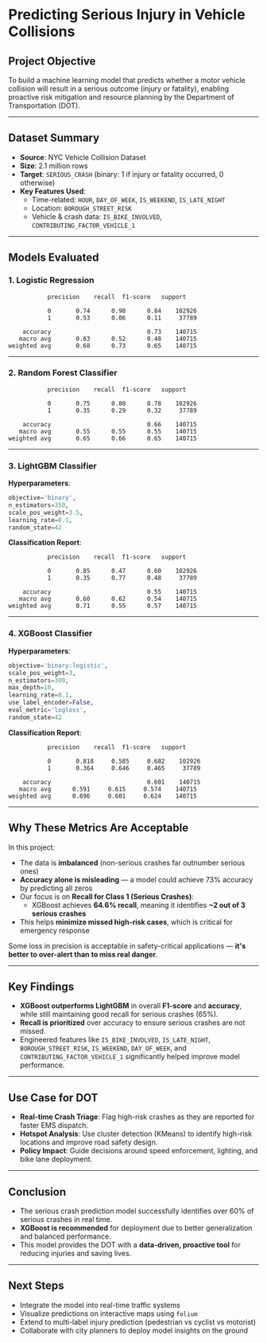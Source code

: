 # Predicting Serious Injury in Vehicle Collisions

## Project Objective

To build a machine learning model that predicts whether a motor vehicle collision will result in a serious outcome (injury or fatality), enabling proactive risk mitigation and resource planning by the Department of Transportation (DOT).

---

## Dataset Summary

- **Source**: NYC Vehicle Collision Dataset  
- **Size**: 2.1 million rows  
- **Target**: `SERIOUS_CRASH` (binary: 1 if injury or fatality occurred, 0 otherwise)  
- **Key Features Used**:
  - Time-related: `HOUR`, `DAY_OF_WEEK`, `IS_WEEKEND`, `IS_LATE_NIGHT`
  - Location: `BOROUGH_STREET_RISK`
  - Vehicle & crash data: `IS_BIKE_INVOLVED`, `CONTRIBUTING_FACTOR_VEHICLE_1`

---

## Models Evaluated

### 1. Logistic Regression

```
           precision    recall  f1-score   support

           0       0.74      0.98      0.84    102926
           1       0.53      0.06      0.11     37789

    accuracy                           0.73    140715
   macro avg       0.63      0.52      0.48    140715
weighted avg       0.68      0.73      0.65    140715
```

---

### 2. Random Forest Classifier

```
           precision    recall  f1-score   support

           0       0.75      0.80      0.78    102926
           1       0.35      0.29      0.32     37789

    accuracy                           0.66    140715
   macro avg       0.55      0.55      0.55    140715
weighted avg       0.65      0.66      0.65    140715
```

---

### 3. LightGBM Classifier

**Hyperparameters**:
```python
objective='binary',
n_estimators=350,
scale_pos_weight=3.5,
learning_rate=0.1,
random_state=42
```

**Classification Report**:
```
           precision    recall  f1-score   support

           0       0.85      0.47      0.60    102926
           1       0.35      0.77      0.48     37789

    accuracy                           0.55    140715
   macro avg       0.60      0.62      0.54    140715
weighted avg       0.71      0.55      0.57    140715
```

---

### 4. XGBoost Classifier

**Hyperparameters**:
```python
objective='binary:logistic',
scale_pos_weight=3,
n_estimators=300,
max_depth=10,
learning_rate=0.1,
use_label_encoder=False,
eval_metric='logloss',
random_state=42
```

**Classification Report**:
```
           precision    recall  f1-score   support

           0       0.818     0.585     0.682    102926
           1       0.364     0.646     0.465     37789

    accuracy                           0.601    140715
   macro avg      0.591     0.615     0.574    140715
weighted avg      0.696     0.601     0.624    140715
```

---

## Why These Metrics Are Acceptable

In this project:

- The data is **imbalanced** (non-serious crashes far outnumber serious ones)
- **Accuracy alone is misleading** — a model could achieve 73% accuracy by predicting all zeros
- Our focus is on **Recall for Class 1 (Serious Crashes)**:
  - XGBoost achieves **64.6% recall**, meaning it identifies **~2 out of 3 serious crashes**
- This helps **minimize missed high-risk cases**, which is critical for emergency response

Some loss in precision is acceptable in safety-critical applications — **it's better to over-alert than to miss real danger**.

---

## Key Findings

- **XGBoost outperforms LightGBM** in overall **F1-score** and **accuracy**, while still maintaining good recall for serious crashes (65%).
- **Recall is prioritized** over accuracy to ensure serious crashes are not missed.
- Engineered features like `IS_BIKE_INVOLVED`, `IS_LATE_NIGHT`, `BOROUGH_STREET_RISK`, `IS_WEEKEND`, `DAY_OF_WEEK`, and `CONTRIBUTING_FACTOR_VEHICLE_1` significantly helped improve model performance.

---

## Use Case for DOT

- **Real-time Crash Triage**: Flag high-risk crashes as they are reported for faster EMS dispatch.
- **Hotspot Analysis**: Use cluster detection (KMeans) to identify high-risk locations and improve road safety design.
- **Policy Impact**: Guide decisions around speed enforcement, lighting, and bike lane deployment.

---

## Conclusion

- The serious crash prediction model successfully identifies over 60% of serious crashes in real time.
- **XGBoost is recommended** for deployment due to better generalization and balanced performance.
- This model provides the DOT with a **data-driven, proactive tool** for reducing injuries and saving lives.

---

## Next Steps

- Integrate the model into real-time traffic systems  
- Visualize predictions on interactive maps using `folium`  
- Extend to multi-label injury prediction (pedestrian vs cyclist vs motorist)  
- Collaborate with city planners to deploy model insights on the ground  
